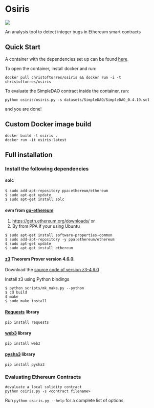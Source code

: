 Osiris
======

![](https://png.icons8.com/color/200/osiris.png)

An analysis tool to detect integer bugs in Ethereum smart contracts

## Quick Start

A container with the dependencies set up can be found [here](https://hub.docker.com/r/christoftorres/osiris/).

To open the container, install docker and run:

```
docker pull christoftorres/osiris && docker run -i -t christoftorres/osiris
```

To evaluate the SimpleDAO contract inside the container, run:

```
python osiris/osiris.py -s datasets/SimpleDAO/SimpleDAO_0.4.19.sol
```

and you are done!

## Custom Docker image build

```
docker build -t osiris .
docker run -it osiris:latest
```

## Full installation

### Install the following dependencies
#### solc
```
$ sudo add-apt-repository ppa:ethereum/ethereum
$ sudo apt-get update
$ sudo apt-get install solc
```

#### evm from [go-ethereum](https://github.com/ethereum/go-ethereum)

1. https://geth.ethereum.org/downloads/ or
2. By from PPA if your using Ubuntu
```
$ sudo apt-get install software-properties-common
$ sudo add-apt-repository -y ppa:ethereum/ethereum
$ sudo apt-get update
$ sudo apt-get install ethereum
```

#### [z3](https://github.com/Z3Prover/z3/releases) Theorem Prover version 4.6.0.

Download the [source code of version z3-4.6.0](https://github.com/Z3Prover/z3/releases/tag/z3-4.6.0)

Install z3 using Python bindings

```
$ python scripts/mk_make.py --python
$ cd build
$ make
$ sudo make install
```

#### [Requests](https://github.com/kennethreitz/requests/) library

```
pip install requests
```

#### [web3](https://github.com/pipermerriam/web3.py) library

```
pip install web3
```

#### [pysha3](https://github.com/tiran/pysha3) library

```
pip install pysha3
```

### Evaluating Ethereum Contracts

```
#evaluate a local solidity contract
python osiris.py -s <contract filename>
```

Run ```python osiris.py --help``` for a complete list of options.
